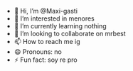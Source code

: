 - 👋 Hi, I’m @Maxi-gasti
- 👀 I’m interested in menores
- 🌱 I’m currently learning nothing
- 💞️ I’m looking to collaborate on mrbest
- 📫 How to reach me ig
- 😄 Pronouns: no
- ⚡ Fun fact: soy re pro

<!---
Maxi-gasti/Maxi-gasti is a ✨ special ✨ repository because its `README.md` (this file) appears on your GitHub profile.
You can click the Preview link to take a look at your changes.
--->
